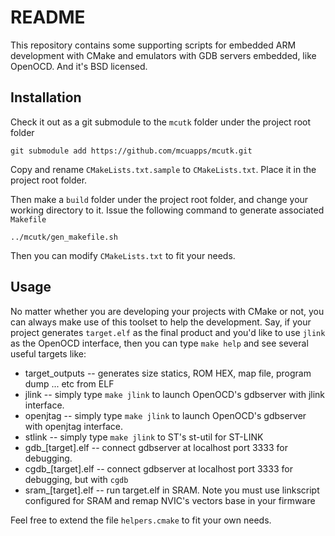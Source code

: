# README

This repository contains some supporting scripts for embedded ARM development with CMake and emulators with GDB servers embedded, like OpenOCD. And it's BSD licensed.

## Installation

Check it out as a git submodule to the `mcutk` folder under the project root folder

    git submodule add https://github.com/mcuapps/mcutk.git

Copy and rename `CMakeLists.txt.sample` to `CMakeLists.txt`. Place it in the project root folder.

Then make a `build` folder under the project root folder, and change your working directory to it. Issue the following command to generate associated `Makefile`

	../mcutk/gen_makefile.sh

Then you can modify `CMakeLists.txt` to fit your needs.

## Usage

No matter whether you are developing your projects with CMake or not, you can always make use of this toolset to help the development. Say, if your project generates `target.elf` as the final product and you'd like to use `jlink` as the OpenOCD interface, then you can type `make help` and see several useful targets like:

- target_outputs -- generates size statics, ROM HEX, map file, program dump ... etc from ELF
- jlink -- simply type `make jlink` to launch OpenOCD's gdbserver with jlink interface. 
- openjtag -- simply type `make jlink` to launch OpenOCD's gdbserver with openjtag interface. 
- stlink -- simply type `make jlink` to ST's st-util for ST-LINK 
- gdb_[target].elf -- connect gdbserver at localhost port 3333 for debugging.
- cgdb_[target].elf -- connect gdbserver at localhost port 3333 for debugging, but with `cgdb`
- sram_[target].elf -- run target.elf in SRAM. Note you must use linkscript configured for SRAM and remap NVIC's vectors base in your firmware

Feel free to extend the file `helpers.cmake` to fit your own needs.

